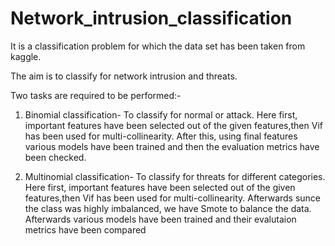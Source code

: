 # Network_intrusion_classification
It is a classification problem for which the data set has been taken from kaggle.

The aim is to classify for network intrusion and threats.

Two tasks are required to be performed:-

1. Binomial classification- To classify for normal or attack. Here first, important features have been selected out of the given features,then Vif has been used for multi-collinearity. After this, using final features various models have been trained and then the evaluation metrics have been checked.

2. Multinomial classification- To classify for threats for different categories. Here first, important features have been selected out of the given features,then Vif has been used for multi-collinearity. Afterwards sunce the class was highly imbalanced, we have Smote to balance the data. Afterwards various models have been trained and their evalutaion metrics have been compared
